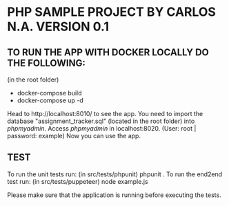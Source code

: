 # PHP SAMPLE PROJECT BY CARLOS N.A. VERSION 0.1


## TO RUN THE APP WITH DOCKER LOCALLY DO THE FOLLOWING:

(in the root folder)
- docker-compose build
- docker-compose up -d 

Head to http://localhost:8010/ to see the app.
You need to import the database "assignment_tracker.sql" (located in the root folder) into *phpmyadmin*.
Access *phpmyadmin* in localhost:8020. (User: root | password: example)
Now you can use the app.

## TEST

To run the unit tests run: (in src/tests/phpunit) phpunit .
To run the end2end test run: (in src/tests/puppeteer) node example.js

Please make sure that the application is running before executing the tests.
